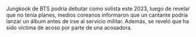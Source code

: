 Jungkook de BTS podría debutar como 
solista este 2023, luego de revelar 
que no tenía planes, medios coreanos 
informaron que un cantante podría 
lanzar un álbum antes de irse al 
servicio militar. Además, se reveló 
que ha sido víctima de acoso por 
parte de una acosadora.